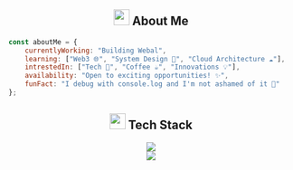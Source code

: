 
<!-- About Me -->
<h2 align="center">
  <img src="https://media2.giphy.com/media/QssGEmpkyEOhBCb7e1/giphy.gif?cid=ecf05e47a0n3gi1bfqntqmob8g9aid1oyj2wr3ds3mg700bl&rid=giphy.gif" width="28"> 
  About Me
</h2>

```javascript
const aboutMe = {
    currentlyWorking: "Building Webal",
    learning: ["Web3 🌐", "System Design 📐", "Cloud Architecture ☁️"],
    intrestedIn: ["Tech 🔧", "Coffee ☕", "Innovations 💡"],
    availability: "Open to exciting opportunities! ✨",
    funFact: "I debug with console.log and I'm not ashamed of it 🐛"
};
```

<!-- Tech Stack with Animated Icons -->
<h2 align="center">
  <img src="https://media.giphy.com/media/iY8CRBdQXODJSCERIr/giphy.gif" width="28">
  Tech Stack
</h2>

<div align="center">
  <img src="https://skillicons.dev/icons?i=js,ts,react,nextjs,nodejs,express,mongodb,postgres&perline=8&theme=dark" />
  <br/>
  <img src="https://skillicons.dev/icons?i=tailwind,firebase,aws,docker,kubernetes,redis,graphql,prisma&perline=8&theme=dark" />
</div>



